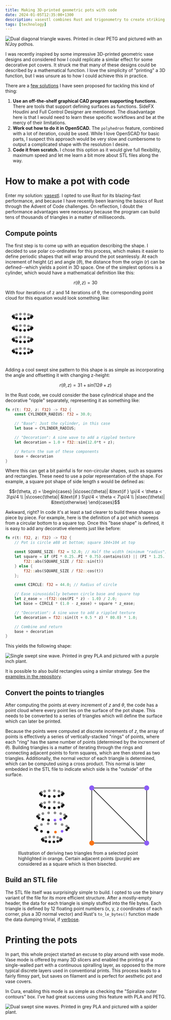 ```yaml
---
title: Making 3D-printed geometric pots with code
date: 2024-01-05T12:35:00+1300
description: vasestl combines Rust and trigonometry to create striking STL pots from scratch
tags: [technology]
---
```


![Dual diagonal triangle waves. Printed in clear PETG and pictured with an N'Joy pothos.](./IMG_0569.jpg)

I was recently inspired by some impressive 3D-printed geometric vase designs and considered how I could replicate a similar effect for some decorative pot covers. It struck me that many of these designs could be described by a mathematical function. I love the simplicity of "printing" a 3D function, but I was unsure as to how I could achieve this in practice.

There are a [few solutions](https://3dprinting.stackexchange.com/questions/18189/how-can-i-convert-a-mathematically-defined-shape-into-a-3d-printable-g-code-file) I have seen proposed for tackling this kind of thing:

1. **Use an off-the-shelf graphical CAD program supporting functions.** There are tools that support defining surfaces as functions. SideFX Houdini and Full Control Designer are mentioned. The disadvantage here is that I would need to learn these specific workflows and be at the mercy of their limitations.
1. **Work out how to do it in OpenSCAD.** The `polyhedron` feature, combined with a lot of iteration, could be used. While I love OpenSCAD for basic parts, I suspect this approach would be very slow and cumbersome to output a complicated shape with the resolution I desire.
1. **Code it from scratch.** I chose this option as it would give full flexibility, maximum speed and let me learn a bit more about STL files along the way.

# How to make a pot with code

Enter my solution: [vasestl](https://github.com/albertnis/vasestl). I opted to use Rust for its blazing-fast performance, and because I have recently been learning the basics of Rust through the Advent of Code challenges. On reflection, I doubt the performance advantages were necessary because the program can build tens of thousands of triangles in a matter of milliseconds.

## Compute points

The first step is to come up with an equation describing the shape. I decided to use polar co-ordinates for this process, which makes it easier to define periodic shapes that will wrap around the pot seamlessly. At each increment of height ($z$) and angle ($\theta$), the distance from the origin ($r$) can be defined--which yields a point in 3D space. One of the simplest options is a cylinder, which would have a mathematical definition like this:

```math
r(\theta, z) = 30
```

With four iterations of z and 14 iterations of θ, the corresponding point cloud for this equation would look something like:

<svg style="margin: auto" viewBox="-54 -35.764571353075624 108 179.529" width="108" height="179.529"><circle cx="30.000" cy="0.000" opacity="1" fill="currentColor" r="4" /><circle cx="27.029" cy="3.369" opacity="1" fill="currentColor" r="4" /><circle cx="18.705" cy="6.071" opacity="1" fill="currentColor" r="4" /><circle cx="6.676" cy="7.570" opacity="1" fill="currentColor" r="4" /><circle cx="-6.676" cy="7.570" opacity="1" fill="currentColor" r="4" /><circle cx="-18.705" cy="6.071" opacity="1" fill="currentColor" r="4" /><circle cx="-27.029" cy="3.369" opacity="1" fill="currentColor" r="4" /><circle cx="-30.000" cy="0.000" opacity="1" fill="currentColor" r="4" /><circle cx="-27.029" cy="-3.369" opacity="0.5" fill="currentColor" r="4" /><circle cx="-18.705" cy="-6.071" opacity="0.5" fill="currentColor" r="4" /><circle cx="-6.676" cy="-7.570" opacity="0.5" fill="currentColor" r="4" /><circle cx="6.676" cy="-7.570" opacity="0.5" fill="currentColor" r="4" /><circle cx="18.705" cy="-6.071" opacity="0.5" fill="currentColor" r="4" /><circle cx="27.029" cy="-3.369" opacity="0.5" fill="currentColor" r="4" /><circle cx="30.000" cy="36.000" opacity="1" fill="currentColor" r="4" /><circle cx="27.029" cy="39.369" opacity="1" fill="currentColor" r="4" /><circle cx="18.705" cy="42.071" opacity="1" fill="currentColor" r="4" /><circle cx="6.676" cy="43.570" opacity="1" fill="currentColor" r="4" /><circle cx="-6.676" cy="43.570" opacity="1" fill="currentColor" r="4" /><circle cx="-18.705" cy="42.071" opacity="1" fill="currentColor" r="4" /><circle cx="-27.029" cy="39.369" opacity="1" fill="currentColor" r="4" /><circle cx="-30.000" cy="36.000" opacity="1" fill="currentColor" r="4" /><circle cx="-27.029" cy="32.631" opacity="0.5" fill="currentColor" r="4" /><circle cx="-18.705" cy="29.929" opacity="0.5" fill="currentColor" r="4" /><circle cx="-6.676" cy="28.430" opacity="0.5" fill="currentColor" r="4" /><circle cx="6.676" cy="28.430" opacity="0.5" fill="currentColor" r="4" /><circle cx="18.705" cy="29.929" opacity="0.5" fill="currentColor" r="4" /><circle cx="27.029" cy="32.631" opacity="0.5" fill="currentColor" r="4" /><circle cx="30.000" cy="72.000" opacity="1" fill="currentColor" r="4" /><circle cx="27.029" cy="75.369" opacity="1" fill="currentColor" r="4" /><circle cx="18.705" cy="78.071" opacity="1" fill="currentColor" r="4" /><circle cx="6.676" cy="79.570" opacity="1" fill="currentColor" r="4" /><circle cx="-6.676" cy="79.570" opacity="1" fill="currentColor" r="4" /><circle cx="-18.705" cy="78.071" opacity="1" fill="currentColor" r="4" /><circle cx="-27.029" cy="75.369" opacity="1" fill="currentColor" r="4" /><circle cx="-30.000" cy="72.000" opacity="1" fill="currentColor" r="4" /><circle cx="-27.029" cy="68.631" opacity="0.5" fill="currentColor" r="4" /><circle cx="-18.705" cy="65.929" opacity="0.5" fill="currentColor" r="4" /><circle cx="-6.676" cy="64.430" opacity="0.5" fill="currentColor" r="4" /><circle cx="6.676" cy="64.430" opacity="0.5" fill="currentColor" r="4" /><circle cx="18.705" cy="65.929" opacity="0.5" fill="currentColor" r="4" /><circle cx="27.029" cy="68.631" opacity="0.5" fill="currentColor" r="4" /><circle cx="30.000" cy="108.000" opacity="1" fill="currentColor" r="4" /><circle cx="27.029" cy="111.369" opacity="1" fill="currentColor" r="4" /><circle cx="18.705" cy="114.071" opacity="1" fill="currentColor" r="4" /><circle cx="6.676" cy="115.570" opacity="1" fill="currentColor" r="4" /><circle cx="-6.676" cy="115.570" opacity="1" fill="currentColor" r="4" /><circle cx="-18.705" cy="114.071" opacity="1" fill="currentColor" r="4" /><circle cx="-27.029" cy="111.369" opacity="1" fill="currentColor" r="4" /><circle cx="-30.000" cy="108.000" opacity="1" fill="currentColor" r="4" /><circle cx="-27.029" cy="104.631" opacity="0.5" fill="currentColor" r="4" /><circle cx="-18.705" cy="101.929" opacity="0.5" fill="currentColor" r="4" /><circle cx="-6.676" cy="100.430" opacity="0.5" fill="currentColor" r="4" /><circle cx="6.676" cy="100.430" opacity="0.5" fill="currentColor" r="4" /><circle cx="18.705" cy="101.929" opacity="0.5" fill="currentColor" r="4" /><circle cx="27.029" cy="104.631" opacity="0.5" fill="currentColor" r="4" /></svg>

Adding a cool swept sine pattern to this shape is as simple as incorporating the angle and offsetting it with changing z-height:

```math
r(\theta, z) = 31 + sin(12\theta + z)
```

In the Rust code, we could consider the base cylindrical shape and the decorative "ripple" separately, representing it as something like:

```rust
fn r(t: f32, z: f32) -> f32 {
    const CYLINDER_RADIUS: f32 = 30.0;

    // "Base": Just the cylinder, in this case
    let base = CYLINDER_RADIUS;

    // "Decoration": A sine wave to add a rippled texture
    let decoration = 1.0 + f32::sin(12.0*t + z);

    // Return the sum of these components
    base + decoration
}
```

Where this can get a bit painful is for non-circular shapes, such as squares and rectangles. These need to use a polar representation of the shape. For example, a square pot shape of side length $s$ would be defined as:

```math
r(\theta, z) = \begin{cases}
   |s\cosec(\theta)| &\text{if } \pi/4 < \theta < 3\pi/4 \\
   |s\cosec(\theta)| &\text{if } 5\pi/4 < \theta < 7\pi/4 \\
   |s\sec(\theta)| &\text{otherwise}
\end{cases}
```

Awkward, right? In code it's at least a tad clearer to build these shapes up piece by piece. For example, here is the definition of a pot which sweeps from a circular bottom to a square top. Once this "base shape" is defined, it is easy to add any decorative elements just like before:

```rust
fn r(t: f32, z: f32) -> f32 {
    // Pot is circle ø88 at bottom; square 104×104 at top

    const SQUARE_SIZE: f32 = 52.0; // Half the width (minimum "radius") of square
    let square = if (PI * 0.25..PI * 0.75).contains(&t) || (PI * 1.25..PI * 1.75).contains(&t) {
        f32::abs(SQUARE_SIZE / f32::sin(t))
    } else {
        f32::abs(SQUARE_SIZE / f32::cos(t))
    };

    const CIRCLE: f32 = 44.0; // Radius of circle

    // Ease sinusoidally between circle base and square top
    let z_ease = -(f32::cos(PI * z) - 1.0) / 2.0;
    let base = CIRCLE * (1.0 - z_ease) + square * z_ease;

    // "Decoration": A sine wave to add a rippled texture
    let decoration = f32::sin((t + 0.5 * z) * 80.0) * 1.0;

    // Combine and return
    base + decoration
}
```

This yields the following shape:

![Single swept sine wave. Printed in grey PLA and pictured with a purple inch plant.](./IMG_0537.jpg)

It is possible to also build rectangles using a similar strategy. See the [examples in the repository](https://github.com/albertnis/vasestl/blob/main/examples).

## Convert the points to triangles

After computing the points at every increment of $z$ and $\theta$, the code has a point cloud where every point lies on the surface of the pot shape. This needs to be converted to a series of triangles which will define the surface which can later be printed.

Because the points were computed at discrete increments of $z$, the array of points is effectively a series of vertically-stacked "rings" of points, where each "ring" has the same number of points (determined by the increment of $\theta$). Building triangles is a matter of iterating through the rings and connecting adjacent points to form squares, which are then stored as two triangles. Additionally, the normal vector of each triangle is determined, which can be computed using a cross product. This normal is later embedded in the STL file to indicate which side is the "outside" of the surface.

<figure>
<div style="display: flex; justify-content: center;">
<svg viewBox="-76 -37.31748562369074 152 215.529" style="max-height: 215px; height: 100%; width: 100%;"><circle cx="36.000" cy="0.000" opacity="1" fill="currentColor" r="4" /><circle cx="32.435" cy="4.043" opacity="1" fill="currentColor" r="4" /><circle cx="22.446" cy="7.285" opacity="1" fill="currentColor" r="4" /><circle cx="8.011" cy="9.084" opacity="1" fill="currentColor" r="4" /><circle cx="-8.011" cy="9.084" opacity="1" fill="currentColor" r="4" /><circle cx="-22.446" cy="7.285" opacity="1" fill="currentColor" r="4" /><circle cx="-32.435" cy="4.043" opacity="1" fill="currentColor" r="4" /><circle cx="-36.000" cy="0.000" opacity="1" fill="currentColor" r="4" /><circle cx="-32.435" cy="-4.043" opacity="0.5" fill="currentColor" r="4" /><circle cx="-22.446" cy="-7.285" opacity="0.5" fill="currentColor" r="4" /><circle cx="-8.011" cy="-9.084" opacity="0.5" fill="currentColor" r="4" /><circle cx="8.011" cy="-9.084" opacity="0.5" fill="currentColor" r="4" /><circle cx="22.446" cy="-7.285" opacity="0.5" fill="currentColor" r="4" /><circle cx="32.435" cy="-4.043" opacity="0.5" fill="currentColor" r="4" /><circle cx="36.000" cy="36.000" opacity="1" fill="currentColor" r="4" /><circle cx="32.435" cy="40.043" opacity="1" fill="currentColor" r="4" /><circle cx="22.446" cy="43.285" opacity="1" fill="currentColor" r="4" /><circle cx="8.011" cy="45.084" opacity="1" fill="currentColor" r="4" /><circle cx="-8.011" cy="45.084" opacity="1" fill="currentColor" r="4" /><circle cx="-22.446" cy="43.285" opacity="1" fill="currentColor" r="4" /><circle cx="-32.435" cy="40.043" opacity="1" fill="currentColor" r="4" /><circle cx="-36.000" cy="36.000" opacity="1" fill="currentColor" r="4" /><circle cx="-32.435" cy="31.957" opacity="0.5" fill="currentColor" r="4" /><circle cx="-22.446" cy="28.715" opacity="0.5" fill="currentColor" r="4" /><circle cx="-8.011" cy="26.916" opacity="0.5" fill="currentColor" r="4" /><circle cx="8.011" cy="26.916" opacity="0.5" fill="currentColor" r="4" /><circle cx="22.446" cy="28.715" opacity="0.5" fill="currentColor" r="4" /><circle cx="32.435" cy="31.957" opacity="0.5" fill="currentColor" r="4" /><circle cx="45.000" cy="72.000" opacity="1" fill="currentColor" r="4" /><circle cx="40.544" cy="77.053" opacity="1" fill="currentColor" r="4" /><circle cx="28.057" cy="81.106" opacity="1" fill="#8b5cf6" r="4" /><circle cx="10.013" cy="83.355" opacity="1" fill="#8b5cf6" r="4" /><circle cx="-10.013" cy="83.355" opacity="1" fill="currentColor" r="4" /><circle cx="-28.057" cy="81.106" opacity="1" fill="currentColor" r="4" /><circle cx="-40.544" cy="77.053" opacity="1" fill="currentColor" r="4" /><circle cx="-45.000" cy="72.000" opacity="1" fill="currentColor" r="4" /><circle cx="-40.544" cy="66.947" opacity="0.5" fill="currentColor" r="4" /><circle cx="-28.057" cy="62.894" opacity="0.5" fill="currentColor" r="4" /><circle cx="-10.013" cy="60.645" opacity="0.5" fill="currentColor" r="4" /><circle cx="10.013" cy="60.645" opacity="0.5" fill="currentColor" r="4" /><circle cx="28.057" cy="62.894" opacity="0.5" fill="currentColor" r="4" /><circle cx="40.544" cy="66.947" opacity="0.5" fill="currentColor" r="4" /><circle cx="52.000" cy="108.000" opacity="1" fill="currentColor" r="4" /><circle cx="46.850" cy="113.839" opacity="1" fill="currentColor" r="4" /><circle cx="32.421" cy="118.522" opacity="1" fill="#8b5cf6" r="4" /><circle cx="11.571" cy="121.121" opacity="1" fill="#f97316" r="4" /><circle cx="-11.571" cy="121.121" opacity="1" fill="currentColor" r="4" /><circle cx="-32.421" cy="118.522" opacity="1" fill="currentColor" r="4" /><circle cx="-46.850" cy="113.839" opacity="1" fill="currentColor" r="4" /><circle cx="-52.000" cy="108.000" opacity="1" fill="currentColor" r="4" /><circle cx="-46.850" cy="102.161" opacity="0.5" fill="currentColor" r="4" /><circle cx="-32.421" cy="97.478" opacity="0.5" fill="currentColor" r="4" /><circle cx="-11.571" cy="94.879" opacity="0.5" fill="currentColor" r="4" /><circle cx="11.571" cy="94.879" opacity="0.5" fill="currentColor" r="4" /><circle cx="32.421" cy="97.478" opacity="0.5" fill="currentColor" r="4" /><circle cx="46.850" cy="102.161" opacity="0.5" fill="currentColor" r="4" /><circle cx="30.000" cy="144.000" opacity="1" fill="currentColor" r="4" /><circle cx="27.029" cy="147.369" opacity="1" fill="currentColor" r="4" /><circle cx="18.705" cy="150.071" opacity="1" fill="currentColor" r="4" /><circle cx="6.676" cy="151.570" opacity="1" fill="currentColor" r="4" /><circle cx="-6.676" cy="151.570" opacity="1" fill="currentColor" r="4" /><circle cx="-18.705" cy="150.071" opacity="1" fill="currentColor" r="4" /><circle cx="-27.029" cy="147.369" opacity="1" fill="currentColor" r="4" /><circle cx="-30.000" cy="144.000" opacity="1" fill="currentColor" r="4" /><circle cx="-27.029" cy="140.631" opacity="0.5" fill="currentColor" r="4" /><circle cx="-18.705" cy="137.929" opacity="0.5" fill="currentColor" r="4" /><circle cx="-6.676" cy="136.430" opacity="0.5" fill="currentColor" r="4" /><circle cx="6.676" cy="136.430" opacity="0.5" fill="currentColor" r="4" /><circle cx="18.705" cy="137.929" opacity="0.5" fill="currentColor" r="4" /><circle cx="27.029" cy="140.631" opacity="0.5" fill="currentColor" r="4" /></svg>

<svg style="max-height: 215px; height: 100%; width: 100%;" viewbox="-20 -20 215 215">
  <path d="M0 0 H 175 V 175 H 0 V 0 L 175 175" stroke="currentColor" fill="transparent" stroke-width="2" />
  <circle cx="0" cy="0" r="8" fill="#8b5cf6" />
  <circle cx="175" cy="0" r="8" fill="#8b5cf6" />
  <circle cx="0" cy="175" r="8" fill="#f97316" />
  <circle cx="175" cy="175" r="8" fill="#8b5cf6" />
</svg>
</div>
<figcaption>Illustration of deriving two triangles from a selected point highlighted in orange. Certain adjacent points (purple) are considered as a square which is then bisected.</figcaption>
</figure>

## Build an STL file

The STL file itself was surprisingly simple to build. I opted to use the binary variant of the file for its more efficient structure. After a mostly-empty header, the data for each triangle is simply stuffed into the file bytes. Each triangle is defined by 12 floating point numbers (x, y, z coordinates of each corner, plus a 3D normal vector) and Rust's `to_le_bytes()` function made the data dumping trivial, if [verbose](https://github.com/albertnis/vasestl/blob/main/src/stl.rs#L24).

# Printing the pots

In part, this whole project started an excuse to play around with vase mode. Vase mode is offered by many 3D slicers and enabled the printing of a single-walled part with a continuous spiralling layer, as opposed to the more typical discrete layers used in conventional prints. This process leads to a fairly flimsy part, but saves on filament and is perfect for aesthetic pot and vase covers.

In Cura, enabling this mode is as simple as checking the "Spiralize outer contours" box. I've had great success using this feature with PLA and PETG.

![Dual swept sine waves. Printed in grey PLA and pictured with a spider plant.](./IMG_0538.jpg)
